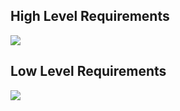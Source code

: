 ## High Level Requirements
![](https://github.com/gauri2323/M2-Embedded_Temperature_Measurement_System/blob/main/6_ImagesAndVideos/BHLR.png?raw=true)

## Low Level Requirements
![](https://github.com/gauri2323/M2-Embedded_Temperature_Measurement_System/blob/main/6_ImagesAndVideos/BLLR.png?raw=true)
